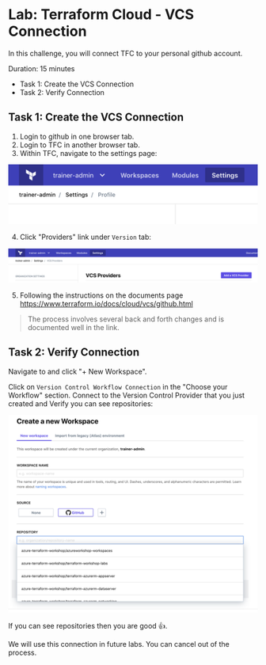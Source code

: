 # Lab: Terraform Cloud - VCS Connection

In this challenge, you will connect TFC to your personal github account.

Duration: 15 minutes

- Task 1: Create the VCS Connection
- Task 2: Verify Connection

## Task 1: Create the VCS Connection

1. Login to github in one browser tab.
2. Login to TFC in another browser tab.
3. Within TFC, navigate to the settings page:

![](img/tfe-settings.png)

4. Click "Providers" link under `Version` tab:

![](img/tfe-settings-vcs.png)

5. Following the instructions on the documents page <https://www.terraform.io/docs/cloud/vcs/github.html>

> The process involves several back and forth changes and is documented well in the link.

## Task 2: Verify Connection

Navigate to [<TFC>](https://app.terraform.io/) and click "+ New Workspace".

Click on `Version Control Workflow Connection` in the "Choose your Workflow" section.  Connect to the Version Control Provider that you just created and Verify you can see repositories:

![](img/tfe-vcs-verify.png)

If you can see repositories then you are good :+1:.

We will use this connection in future labs.  You can cancel out of the process.
